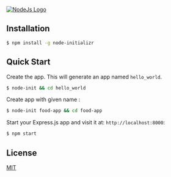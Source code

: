 [![NodeJs Logo](https://upload.wikimedia.org/wikipedia/commons/d/d9/Node.js_logo.svg)](https://nodejs.org/en/)

## Installation

```sh
$ npm install -g node-initializr
```

## Quick Start

Create the app. This will generate an app named `hello_world`.

```bash
$ node-init && cd hello_world
```

Create app with given name :

```bash
$ node-init food-app && cd food-app
```

Start your Express.js app and visit it at: `http://localhost:8000`:

```bash
$ npm start
```

## License

[MIT](LICENSE)

[npm-url]: https://www.npmjs.com/package/node-initializr
[downloads-url]: https://www.npmjs.com/package/node-initializr